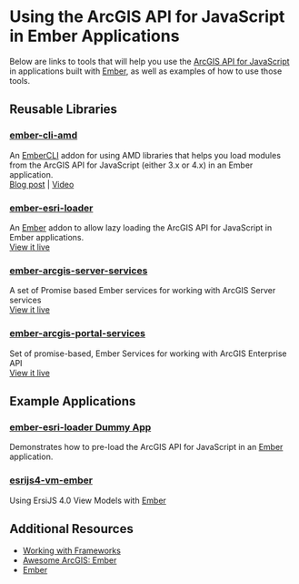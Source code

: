 # Using the ArcGIS API for JavaScript in Ember Applications

Below are links to tools that will help you use the [ArcGIS API for JavaScript] in applications built with [Ember], as well as examples of how to use those tools.

## Reusable Libraries
### [ember-cli-amd](https://github.com/Esri/ember-cli-amd)
An [EmberCLI](https://ember-cli.com/) addon for using AMD libraries that helps you load modules from the ArcGIS API for JavaScript (either 3.x or 4.x) in an Ember application.
<br />[Blog post](http://odoe.net/blog/ember-with-arcgis-api-for-javascript/) | [Video](https://www.youtube.com/watch?v=9wbGhr6wdwE)

### [ember-esri-loader](https://github.com/Esri/ember-esri-loader/)
An [Ember](https://ember-cli.com/) addon to allow lazy loading the ArcGIS API for JavaScript in Ember applications.
<br />[View it live](http://ember-esri-loader.surge.sh/)

### [ember-arcgis-server-services](https://github.com/Esri/ember-arcgis-server-services)
A set of Promise based Ember services for working with ArcGIS Server services
<br />[View it live](http://ember-arcgis-server-services.surge.sh/)

### [ember-arcgis-portal-services](https://github.com/Esri/ember-arcgis-portal-services)
Set of promise-based, Ember Services for working with ArcGIS Enterprise API
<br />[View it live](https://eapsprod.surge.sh)

## Example Applications

### [ember-esri-loader Dummy App](http://ember-esri-loader.surge.sh/)
Demonstrates how to pre-load the ArcGIS API for JavaScript in an [Ember] application.

### [esrijs4-vm-ember](https://github.com/odoe/esrijs4-vm-ember)
Using ErsiJS 4.0 View Models with [Ember]

## Additional Resources
 - [Working with Frameworks](../)
 - [Awesome ArcGIS: Ember ](https://github.com/hhkaos/awesome-arcgis/tree/master/front-end/technologies/ember)
 - [Ember]

[ArcGIS API for JavaScript]:https://developers.arcgis.com/javascript/
[Ember]:http://emberjs.com/
